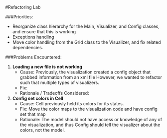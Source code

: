 #Refactoring Lab

###Priorities:
 * Reorganize class hierarchy for the Main, Visualizer, and Config classes, and ensure that this is working
 * Exceptions handling
 * Move color handling from the Grid class to the Visualizer, and fix related dependencies.
 
###Problems Encountered:
1. **Loading a new file is not working**
   * Cause: Previously, the visualization created a config object that grabbed information from an xml file
   However, we wanted to refactor such that multiple types of visualizers.
   * Fix: 
   * Rationale / Tradeoffs Considered:
2. **Config set colors in Cell**
   * Cause: Cell previously held its colors for its states.
   * Fix: Move the color maps to the visualization code and have config set that map
   * Rationale: The model should not have access or knowledge of any of the visualization, and thus
   Config should tell the visualizer about the colors, not the model.
   